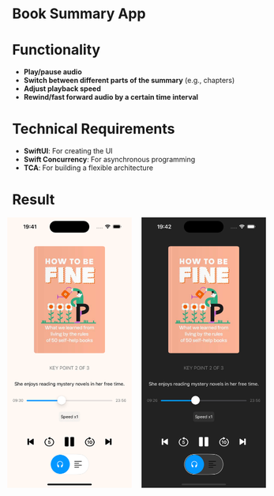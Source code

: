# Book Summary App

# Functionality

- **Play/pause audio**
- **Switch between different parts of the summary** (e.g., chapters)
- **Adjust playback speed**
- **Rewind/fast forward audio by a certain time interval**

# Technical Requirements

- **SwiftUI**: For creating the UI
- **Swift Concurrency**: For asynchronous programming
- **TCA**: For building a flexible architecture

# Result
<div style="display: flex; justify-content: center;">
    <img src="Screenshots/1.png" alt="Light" style="margin: 0 10px; max-width: 50%;; height: auto;">
    <img src="Screenshots/2.png" alt="Dark" style="margin: 0 10px; max-width: 50%;; height: auto;">
</div>